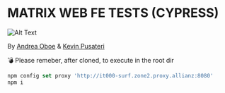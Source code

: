 # MATRIX WEB FE TESTS (CYPRESS)

![Alt Text](https://media.giphy.com/media/W9lzJDwciz6bS/giphy.gif)

By [Andrea Oboe](mailto:andrea.oboe@allianz.it) & [Kevin Pusateri](mailto:kevin.pusateri@allianz.it)

:bomb: Please remeber, after cloned, to execute in the root dir

```javascript
npm config set proxy 'http://it000-surf.zone2.proxy.allianz:8080'
npm i
```
